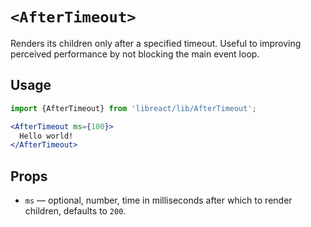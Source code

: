 # `<AfterTimeout>`

Renders its children only after a specified timeout. Useful to
improving perceived performance by not blocking the main event loop.


## Usage

```jsx
import {AfterTimeout} from 'libreact/lib/AfterTimeout';

<AfterTimeout ms={100}>
  Hello world!
</AfterTimeout>
```


## Props

- `ms` &mdash; optional, number, time in milliseconds after which to render children, defaults to `200`.
